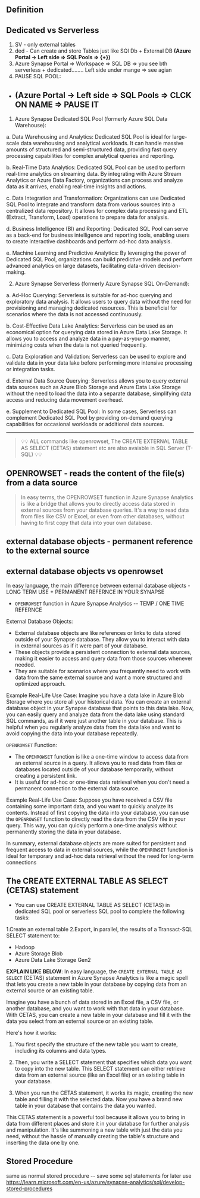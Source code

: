 ## Definition

## Dedicated vs Serverless
1. SV - only external tables
2. ded - Can create and store Tables just like SQl Db + External DB **(Azure Portal -> Left side => SQL Pools => {+})**
3. Azure Synapse Portal => Workspace => SQL DB => you see bth serverless + dedicated........ Left side under mange => see agian
4. PAUSE SQL POOL:
- **(Azure Portal -> Left side => SQL Pools => CLCK ON NAME => PAUSE IT**
  ---------------------------------
1. Azure Synapse Dedicated SQL Pool (formerly Azure SQL Data Warehouse):

a. Data Warehousing and Analytics: Dedicated SQL Pool is ideal for large-scale data warehousing and analytical workloads. It can handle massive amounts of structured and semi-structured data, providing fast query processing capabilities for complex analytical queries and reporting.

b. Real-Time Data Analytics: Dedicated SQL Pool can be used to perform real-time analytics on streaming data. By integrating with Azure Stream Analytics or Azure Data Factory, organizations can process and analyze data as it arrives, enabling real-time insights and actions.

c. Data Integration and Transformation: Organizations can use Dedicated SQL Pool to integrate and transform data from various sources into a centralized data repository. It allows for complex data processing and ETL (Extract, Transform, Load) operations to prepare data for analysis.

d. Business Intelligence (BI) and Reporting: Dedicated SQL Pool can serve as a back-end for business intelligence and reporting tools, enabling users to create interactive dashboards and perform ad-hoc data analysis.

e. Machine Learning and Predictive Analytics: By leveraging the power of Dedicated SQL Pool, organizations can build predictive models and perform advanced analytics on large datasets, facilitating data-driven decision-making.

2. Azure Synapse Serverless (formerly Azure Synapse SQL On-Demand):

a. Ad-Hoc Querying: Serverless is suitable for ad-hoc querying and exploratory data analysis. It allows users to query data without the need for provisioning and managing dedicated resources. This is beneficial for scenarios where the data is not accessed continuously.

b. Cost-Effective Data Lake Analytics: Serverless can be used as an economical option for querying data stored in Azure Data Lake Storage. It allows you to access and analyze data in a pay-as-you-go manner, minimizing costs when the data is not queried frequently.

c. Data Exploration and Validation: Serverless can be used to explore and validate data in your data lake before performing more intensive processing or integration tasks.

d. External Data Source Querying: Serverless allows you to query external data sources such as Azure Blob Storage and Azure Data Lake Storage without the need to load the data into a separate database, simplifying data access and reducing data movement overhead.

e. Supplement to Dedicated SQL Pool: In some cases, Serverless can complement Dedicated SQL Pool by providing on-demand querying capabilities for occasional workloads or additional data sources.

----------------------------------------------------------

> 💡💡 ALL commands like openrowset, The CREATE EXTERNAL TABLE AS SELECT (CETAS) statement etc are also avaiable in SQL Server (T-SQL) 💡💡

## OPENROWSET - reads the content of the file(s) from a data source
> In easy terms, the OPENROWSET function in Azure Synapse Analytics is like a bridge that allows you to directly access data stored in external sources from your database queries. It's a way to read data from files like CSV or Excel, or even from other databases, without having to first copy that data into your own database.

## external database objects - permanent reference to the external source 

## external database objects vs openrowset 
In easy language, the main difference between external database objects - LONG TERM USE + PERMANENT REFERNCE IN YOUR SYNAPSE
- `OPENROWSET` function in Azure Synapse Analytics -- TEMP / ONE TIME REFERNCE 

External Database Objects:
- External database objects are like references or links to data stored outside of your Synapse database. They allow you to interact with data in external sources as if it were part of your database.
- These objects provide a persistent connection to external data sources, making it easier to access and query data from those sources whenever needed.
- They are suitable for scenarios where you frequently need to work with data from the same external source and want a more structured and optimized approach.

Example Real-Life Use Case:
Imagine you have a data lake in Azure Blob Storage where you store all your historical data. You can create an external database object in your Synapse database that points to this data lake. Now, you can easily query and analyze data from the data lake using standard SQL commands, as if it were just another table in your database. This is helpful when you regularly analyze data from the data lake and want to avoid copying the data into your database repeatedly.

`OPENROWSET` Function:
- The `OPENROWSET` function is like a one-time window to access data from an external source in a query. It allows you to read data from files or databases located outside of your database temporarily, without creating a persistent link.
- It is useful for ad-hoc or one-time data retrieval when you don't need a permanent connection to the external data source.

Example Real-Life Use Case:
Suppose you have received a CSV file containing some important data, and you want to quickly analyze its contents. Instead of first copying the data into your database, you can use the `OPENROWSET` function to directly read the data from the CSV file in your query. This way, you can quickly perform a one-time analysis without permanently storing the data in your database.

In summary, external database objects are more suited for persistent and frequent access to data in external sources, while the `OPENROWSET` function is ideal for temporary and ad-hoc data retrieval without the need for long-term connections

## The CREATE EXTERNAL TABLE AS SELECT (CETAS) statement
- You can use CREATE EXTERNAL TABLE AS SELECT (CETAS) in dedicated SQL pool or serverless SQL pool to complete the following tasks:

1.Create an external table
2.Export, in parallel, the results of a Transact-SQL SELECT statement to:
- Hadoop
- Azure Storage Blob
- Azure Data Lake Storage Gen2

**EXPLAIN LIKE BELOW**:
In easy language, the `CREATE EXTERNAL TABLE AS SELECT` (CETAS) statement in Azure Synapse Analytics is like a magic spell that lets you create a new table in your database by copying data from an external source or an existing table.

Imagine you have a bunch of data stored in an Excel file, a CSV file, or another database, and you want to work with that data in your database. With CETAS, you can create a new table in your database and fill it with the data you select from an external source or an existing table.

Here's how it works:

1. You first specify the structure of the new table you want to create, including its columns and data types.

2. Then, you write a SELECT statement that specifies which data you want to copy into the new table. This SELECT statement can either retrieve data from an external source (like an Excel file) or an existing table in your database.

3. When you run the CETAS statement, it works its magic, creating the new table and filling it with the selected data. Now you have a brand new table in your database that contains the data you wanted.

This CETAS statement is a powerful tool because it allows you to bring in data from different places and store it in your database for further analysis and manipulation. It's like summoning a new table with just the data you need, without the hassle of manually creating the table's structure and inserting the data one by one.

## Stored Procedure
same as normal stored procedure -- save some sql statements for later use
https://learn.microsoft.com/en-us/azure/synapse-analytics/sql/develop-stored-procedures
